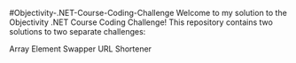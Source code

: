 #Objectivity-.NET-Course-Coding-Challenge
Welcome to my solution to the Objectivity .NET Course Coding Challenge! This repository contains two solutions to two separate challenges:

Array Element Swapper
URL Shortener

